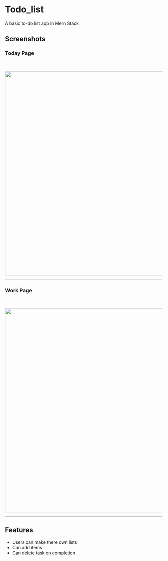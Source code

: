 # Todo_list
A basic to-do list app in Mern Stack

## Screenshots

### Today Page
<br/>
<p>
  <img src="/images/1" width="650"  />
</p>
<hr/>

### Work Page
<br/>
<p>
  <img src="/images/3" width="650"  />
</p>
<hr/>

## Features
- Users can make there own lists
- Can add items
- Can delete task on completion
